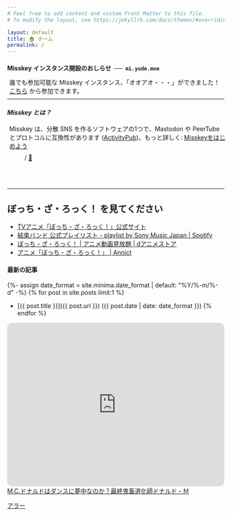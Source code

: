 ```yaml
---
# Feel free to add content and custom Front Matter to this file.
# To modify the layout, see https://jekyllrb.com/docs/themes/#overriding-theme-defaults

layout: default
title: 🏠 ホーム
permalink: /
---
```


<div class="alert alert-info" role="alert">
  <h4 class="alert-heading"><i class="fa-solid fa-circle-info"></i> Misskey インスタンス開設のおしらせ&nbsp;&nbsp;──&nbsp;&nbsp;<code>mi.yude.moe</code></h4>
  <p style="margin: -5px; margin-left: 5px">誰でも参加可能な Misskey インスタンス、「オオアオ・・・」ができました！<br>
  <a href="https://mi.yude.moe">こちら</a> から参加できます。</p>
  <hr>
  <h5 class="alert-heading">Misskey とは？</h5>
  <p style="margin: -5px; margin-left: 5px">Misskey は、分散 SNS を作るソフトウェアの1つで、Mastodon や PeerTube とプロトコルに互換性があります (<a href="https://www.w3.org/TR/activitypub/">ActivityPub</a>)。もっと詳しく: <a href="https://join.misskey.page/ja-JP/">Misskeyをはじめよう</a></p>
</div>

<div class="container" id="particles-js" style="position: relative; height: 5rem; z-index: 100">
  <div style="position: absolute; width: 100%; z-index: 200">
    <figure class="text-center">
    <blockquote class="blockquote">
      <p id="text" class="blockquote-text"></p>
    </blockquote>
    <figcaption class="blockquote-footer">
      <span id="artist"></span> / <span id="title"></cite> <a href="javascript:void(0)" onClick="updateText(); return false;" class="fs-4 text-decoration-none">🔄</a>
    </figcaption>
    
  </figure>
  </div>
</div>

---

## ぼっち・ざ・ろっく！ を見てください
* [TVアニメ「ぼっち・ざ・ろっく！」公式サイト](https://bocchi.rocks/)
* [結束バンド 公式プレイリスト - playlist by Sony Music Japan \| Spotify](https://open.spotify.com/playlist/0khIb9sON6ZEbWvRQI6268?si=52afc864cbec4eb2&nd=1)
* [ぼっち・ざ・ろっく！ \| アニメ動画見放題 \| dアニメストア](https://animestore.docomo.ne.jp/animestore/ci_pc?workId=25806)
* [アニメ「ぼっち・ざ・ろっく！」 \| Annict](https://annict.com/works/8128)

#### 最新の記事
{%- assign date_format = site.minima.date_format | default: "%Y/%-m/%-d" -%}
{% for post in site.posts limit:1 %}
  * [{{ post.title }}]({{ post.url }}) ({{ post.date | date: date_format }})
{% endfor %}

<div>
<iframe style="border-radius:12px" src="https://open.spotify.com/embed/playlist/04UddhIt9F0G9Ae8P5UQ29?utm_source=generator&theme=0" style="max-width: 800px" width="100%" height="380" frameBorder="0" allowfullscreen="" allow="autoplay; clipboard-write; encrypted-media; fullscreen; picture-in-picture" loading="lazy"></iframe>
</div>

<div>
<script type="application/javascript" src="https://embed.nicovideo.jp/watch/sm2057168/script?w=640&h=360"></script><noscript><a href="https://www.nicovideo.jp/watch/sm2057168">M.C.ドナルドはダンスに夢中なのか？最終鬼畜道化師ドナルド・Ｍ</a></noscript>
</div>

[アラー](https://www.mcdonalds.co.jp/)